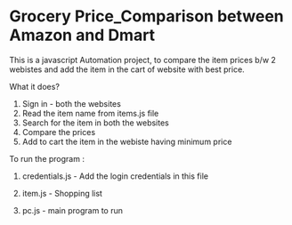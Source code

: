 # Grocery Price_Comparison between Amazon and Dmart

This is a javascript Automation project, to compare the item prices b/w 2 webistes and add the item in the cart of website with best price.

What it does?
1) Sign in - both the websites
2) Read the item name from items.js file
3) Search for the item in both the websites
4) Compare the prices
5) Add to cart the item in the webiste having minimum price

To run the program :

1) credentials.js - Add the login credentials in this file

2) item.js - Shopping list

3) pc.js - main program to run


